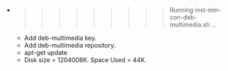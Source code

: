 * >>>>>>>>> Running inst-min-con-deb-multimedia.sh ...
  * Add deb-multimedia key.
  * Add deb-multimedia repository.
  * apt-get update
  * Disk size = 1204008K. Space Used = 44K.
